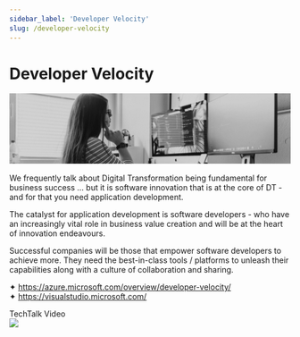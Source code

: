 ```yaml
---
sidebar_label: 'Developer Velocity'
slug: /developer-velocity
---
```


# Developer Velocity

![](images/03-developervelocity.png)

We frequently talk about Digital Transformation being fundamental for business success … but it is software innovation that is at the core of DT - and for that you need application development.

The catalyst for application development is software developers - who have an increasingly vital role in business value creation and will be at the heart of innovation endeavours. 

Successful companies will be those that empower software developers to achieve more. They need the best-in-class tools / platforms to unleash their capabilities along with a culture of collaboration and sharing. 

&#x2726; <https://azure.microsoft.com/overview/developer-velocity/>  
&#x2726; <https://visualstudio.microsoft.com/>  

TechTalk Video  
[![](https://i3.ytimg.com/vi/oK2Lg3YYiuA/mqdefault.jpg)](https://youtu.be/oK2Lg3YYiuA)
 